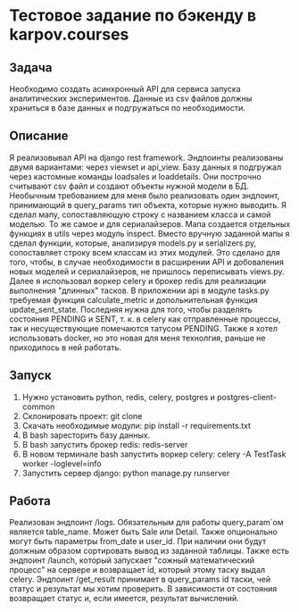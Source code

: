 # Тестовое задание по бэкенду в karpov.courses

## Задача
Необходимо создать асинхронный API для сервиса запуска аналитических экспериментов.
Данные из csv файлов должны храниться в базе данных и подгружаться по необходимости.

## Описание
Я реализовывал API на django rest framework. Эндпоинты реализованы двумя вариантами: через viewset и api_view. Базу
данных я подгружал через кастомные команды loadsales и loaddetails. Они построчно считывают csv файл и создают объекты 
нужной модели в БД. Необычным требованием для меня было реализовать один эндпоинт, принимающий в query_params тип 
объекта, которые нужно выводить. Я сделал мапу, сопоставляющую строку с названием класса и самой моделью. То же самое и 
для сериалайзеров. Мапа создается отдельных функциях в utils через модуль inspect. Вместо вручную заданной мапы я сделал
функции, которые, анализируя models.py и serializers.py, сопоставляет строку всем классам из этих модулей. Это сделано 
для того, чтобы, в случае необходимости в расширении API и добоваления новых моделей и сериалайзеров, не пришлось 
переписывать views.py. Далее я использовал воркер celery и брокер redis для реализации выполнения "длинных" тасков. В 
приложении api в модуле tasks.py требуемая функция calculate_metric и допольнительная функция update_sent_state. 
Последняя нужна для того, чтобы разделять состояния PENDING и SENT, т. к. в celery как отправленные процессы, так и 
несуществующие помечаются татусом PENDING. Также я хотел использовать docker, но это новая для меня технолгия, раньше не
 приходилось в ней работать.

## Запуск
1) Нужно установить python, redis, celery, postgres и postgres-client-common 
2) Склонировать проект: git clone
3) Скачать необходимые модули: pip install -r requirements.txt
4) В bash заресторить базу данных.
5) В bash запустить брокер redis: redis-server
6) В новом терминале bash запустить воркер celery: celery -A TestTask worker -loglevel=info
7) Запустить сервер django: python manage.py runserver

## Работа
Реализован эндпоинт /logs. Обязательным для работы query_param`ом является table_name. Может быть Sale или Detail. Также
опционально могут быть параметры from_date и user_id. При наличии они будут должным образом сортировать вывод из 
заданной таблицы.
Также есть эндпоинт /launch, который запускает "сожный математический процесс" на сервере и возвращает id, который этому 
таску выдал celery.
Эндпоинт /get_result принимает в query_params id таски, чей статус и результат мы хотим проверить. В зависимости от 
состояния возвращает статус и, если имеется, результат вычислений.
